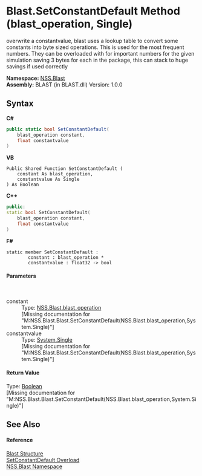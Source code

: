 # Blast.SetConstantDefault Method (blast_operation, Single)
 

overwrite a constantvalue, blast uses a lookup table to convert some constants into byte sized operations. This is used for the most frequent numbers. They can be overloaded with for important numbers for the given simulation saving 3 bytes for each in the package, this can stack to huge savings if used correctly

**Namespace:**&nbsp;<a href="88b55311-4a89-0894-e27a-e157e443c7f7.md">NSS.Blast</a><br />**Assembly:**&nbsp;BLAST (in BLAST.dll) Version: 1.0.0

## Syntax

**C#**<br />
``` C#
public static bool SetConstantDefault(
	blast_operation constant,
	float constantvalue
)
```

**VB**<br />
``` VB
Public Shared Function SetConstantDefault ( 
	constant As blast_operation,
	constantvalue As Single
) As Boolean
```

**C++**<br />
``` C++
public:
static bool SetConstantDefault(
	blast_operation constant, 
	float constantvalue
)
```

**F#**<br />
``` F#
static member SetConstantDefault : 
        constant : blast_operation * 
        constantvalue : float32 -> bool 

```


#### Parameters
&nbsp;<dl><dt>constant</dt><dd>Type: <a href="545d7548-930f-7c02-0adc-5220144448d3.md">NSS.Blast.blast_operation</a><br />\[Missing <param name="constant"/> documentation for "M:NSS.Blast.Blast.SetConstantDefault(NSS.Blast.blast_operation,System.Single)"\]</dd><dt>constantvalue</dt><dd>Type: <a href="https://docs.microsoft.com/dotnet/api/system.single" target="_blank" rel="noopener noreferrer">System.Single</a><br />\[Missing <param name="constantvalue"/> documentation for "M:NSS.Blast.Blast.SetConstantDefault(NSS.Blast.blast_operation,System.Single)"\]</dd></dl>

#### Return Value
Type: <a href="https://docs.microsoft.com/dotnet/api/system.boolean" target="_blank" rel="noopener noreferrer">Boolean</a><br />\[Missing <returns> documentation for "M:NSS.Blast.Blast.SetConstantDefault(NSS.Blast.blast_operation,System.Single)"\]

## See Also


#### Reference
<a href="efe93ce5-baaf-ed42-b038-35b4ff074233.md">Blast Structure</a><br /><a href="6bb34698-be7e-b41e-e55d-491706b8497d.md">SetConstantDefault Overload</a><br /><a href="88b55311-4a89-0894-e27a-e157e443c7f7.md">NSS.Blast Namespace</a><br />